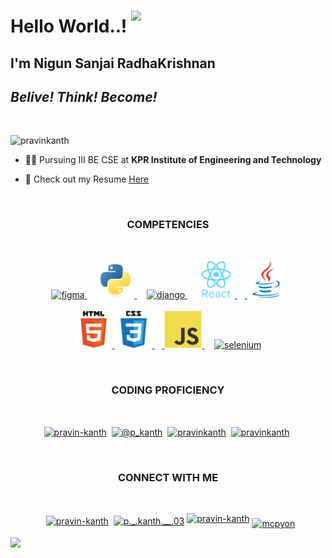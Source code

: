 <h1 align="left">Hello World..! <img src="https://raw.githubusercontent.com/TheDudeThatCode/TheDudeThatCode/master/Assets/Hi.gif" height="35" style="max-width: 100%; display: inline-block;" data-target="animated-image.originalImage"></h1>
<h2> I'm <b><b>Nigun Sanjai RadhaKrishnan</b></b></h2>
<h2 align="left"><em>Belive! Think! Become!</em></h2></br>

<p align="left"> <img src="https://komarev.com/ghpvc/?username=pravinkanth&label=Profile%20views&color=0e75b6&style=flat" alt="pravinkanth" /> </p>

- 👨‍🎓 Pursuing III BE CSE at <b>KPR Institute of Engineering and Technology</b>

- 📄 Check out my Resume [Here](https://drive.google.com/file/d/1ZxjS-sGyno5RWRKqbk1xLb9EaRNDHv1T/view?usp=sharing)
</br>
<h3 align="center" ><b>COMPETENCIES</b></h3></br>
<p align="center"> <a href="https://www.figma.com/" target="_blank" rel="noreferrer"> <img src="https://www.vectorlogo.zone/logos/figma/figma-icon.svg" alt="figma" width="60" height="60"/> </a>&nbsp; &nbsp; <a href="https://www.python.org" target="_blank" rel="noreferrer"> <img src="https://raw.githubusercontent.com/devicons/devicon/master/icons/python/python-original.svg" alt="python" width="60" height="60"/> </a> &nbsp; &nbsp; <a href="https://www.djangoproject.com/" target="_blank" rel="noreferrer"> <img src="https://cdn.worldvectorlogo.com/logos/django.svg" alt="django" width="60" height="60"/> </a>&nbsp; &nbsp; <a href="https://reactjs.org/" target="_blank" rel="noreferrer"> <img src="https://raw.githubusercontent.com/devicons/devicon/master/icons/react/react-original-wordmark.svg" alt="react" width="60" height="60"/> </a>&nbsp; &nbsp;<a href="https://www.java.com" target="_blank" rel="noreferrer"> <img src="https://raw.githubusercontent.com/devicons/devicon/master/icons/java/java-original.svg" alt="java" width="60" height="60"/> </a> </br></br><a href="https://www.w3.org/html/" target="_blank" rel="noreferrer"> <img src="https://raw.githubusercontent.com/devicons/devicon/master/icons/html5/html5-original-wordmark.svg" alt="html5" width="60" height="60"/> </a> <a href="https://www.w3schools.com/css/" target="_blank" rel="noreferrer"> <img src="https://raw.githubusercontent.com/devicons/devicon/master/icons/css3/css3-original-wordmark.svg" alt="css3" width="60" height="60"/> </a> &nbsp; &nbsp;<a href="https://developer.mozilla.org/en-US/docs/Web/JavaScript" target="_blank" rel="noreferrer"> <img src="https://raw.githubusercontent.com/devicons/devicon/master/icons/javascript/javascript-original.svg" alt="javascript" width="60" height="60"/> </a>&nbsp; &nbsp; <a href="https://www.selenium.dev" target="_blank" rel="noreferrer"> <img src="https://raw.githubusercontent.com/detain/svg-logos/780f25886640cef088af994181646db2f6b1a3f8/svg/selenium-logo.svg" alt="selenium" width="60" height="60"/> </a> </p></br>

<h3 align="center" ><b>CODING PROFICIENCY</b></h3></br>
<p align="center">
<a href="https://www.guvi.in/radhanigun47" target="_blank"><img align="center" src="https://play-lh.googleusercontent.com/lAFgx9P9v6g9CGiJ4yXEghRTGikQg88xuxOg30t_licriW4ODAyXVK4NHBJj-HGILw=w480-h960-rw" alt="pravin-kanth" height="50" width="50" /></a>&nbsp;
<a href="https://www.hackerrank.com/radha_nigun" target="_blank"><img align="center" src="https://raw.githubusercontent.com/rahuldkjain/github-profile-readme-generator/master/src/images/icons/Social/hackerrank.svg" alt="@p_kanth" height="30" width="60" /></a>&nbsp;
<a href="https://www.leetcode.com/pravinkanth" target="_blank"><img align="center" src="https://assets.interviewbit.com/assets/ibpp/brand-5c6255a15a1b1307a1b8a2bf0bcb149b1ff9513ab2854c7d391b3faf5f33848f.svg.gz" alt="pravinkanth" height="30" width="60" /></a>&nbsp;
<a href="https://www.codechef.com/users/pravinkanth" target="_blank"><img align="center" src="https://gitgud.io/uploads/-/system/group/avatar/12294/cc.png" alt="pravinkanth" height="30" width="40" /></a>&nbsp;
</p></br>
<h3 align="center" ><b>CONNECT WITH ME</b></h3></br>
<p align="center">
&nbsp;&nbsp;<a href="mailto:r.pravinkanth653@gmail.com" target="_blank"><img align="center" src="https://mailmeteor.com/logos/assets/PNG/Gmail_Logo_512px.png" alt="pravin-kanth" height="27" width="35" /></a>&nbsp;
<a href="https://instagram.com/p._.kanth.__.03" target="_blank"><img align="center" src="https://raw.githubusercontent.com/rahuldkjain/github-profile-readme-generator/master/src/images/icons/Social/instagram.svg" alt="p._.kanth.__.03" height="30" width="60" /></a>
<a href="https://www.linkedin.com/in/pravin-kanth-a71755205/" target="_blank"><img align="center" src="https://raw.githubusercontent.com/rahuldkjain/github-profile-readme-generator/master/src/images/icons/Social/linked-in-alt.svg" alt="pravin-kanth" height="29" width="60" style="padding-bottom:7px;" /></a>
<a href="https://www.youtube.com/channel/UCQBBrTP7juUvB5ElTlUR-6w" target="_blank"><img align="center" src="https://raw.githubusercontent.com/rahuldkjain/github-profile-readme-generator/master/src/images/icons/Social/youtube.svg" alt="mcpyon" height="30" width="60" style="padding-top:8px;" /></a>
</p>
<img src="https://i.giphy.com/media/qgQUggAC3Pfv687qPC/giphy.webp" height="300" style="max-width: 100%; display: inline-block;" data-target="animated-image.originalImage">
